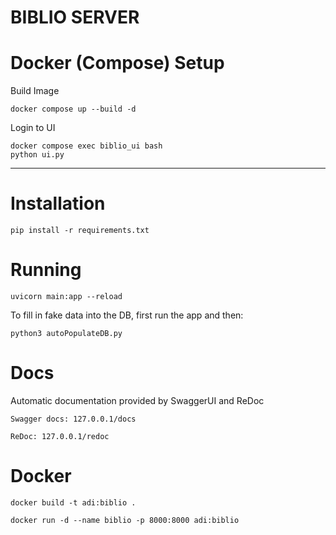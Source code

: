 # BIBLIO SERVER

# Docker (Compose) Setup

Build Image
```
docker compose up --build -d
```

Login to UI
```
docker compose exec biblio_ui bash
python ui.py
```

---

# Installation

```
pip install -r requirements.txt
```

# Running

```
uvicorn main:app --reload
```

To fill in fake data into the DB, first run the app and then:

```
python3 autoPopulateDB.py
```

# Docs

Automatic documentation provided by SwaggerUI and ReDoc

```
Swagger docs: 127.0.0.1/docs

ReDoc: 127.0.0.1/redoc
```

# Docker

```
docker build -t adi:biblio .
```

```
docker run -d --name biblio -p 8000:8000 adi:biblio
```
